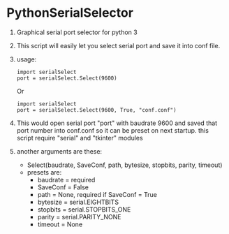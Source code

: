 # PythonSerialSelector
1. Graphical serial port selector for python 3

2. This script will easily let you select serial port and save it into conf file.
3. usage:
	```
	import serialSelect
	port = serialSelect.Select(9600)
	```
	Or
	```
	import serialSelect
	port = serialSelect.Select(9600, True, "conf.conf")
	```

4. This would open serial port "port" with baudrate 9600 and saved that port number into conf.conf so it can be preset on next startup.
	this script require "serial" and "tkinter" modules
5. another arguments are these:
	* Select(baudrate, SaveConf, path, bytesize, stopbits, parity, timeout)
	* presets are:
		- baudrate = required
		- SaveConf = False
		- path = None, required if SaveConf = True
		- bytesize = serial.EIGHTBITS
		- stopbits = serial.STOPBITS_ONE
		- parity = serial.PARITY_NONE
		- timeout = None
		